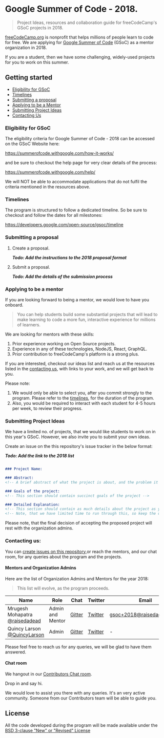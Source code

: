 # Google Summer of Code - 2018.

> Project Ideas, resources and collaboration guide for freeCodeCamp's GSoC projects in 2018.

[freeCodeCamp.org](https://freecodecamp.org) is nonprofit that helps millions of people learn to code for free. We are applying for [Google Summer of Code](https://summerofcode.withgoogle.com/) (GSoC) as a mentor organization in 2018.

If you are a student, then we have some challenging, widely-used projects for you to work on this summer.

## Getting started

- [Eligibility for GSoC](#eligibility-for-GSoC)
- [Timelines](#timelines)
- [Submitting a proposal](#submitting-a-proposal)
- [Applying to be a Mentor](#applying-to-be-a-mentor)
- [Submitting Project Ideas](#submitting-project-ideas)
- [Contacting Us](#contacting-us)


### Eligibility for GSoC

The eligibility criteria for Google Summer of Code - 2018 can be accessed on the GSoC Website here:

<https://summerofcode.withgoogle.com/how-it-works/>

and be sure to checkout the help page for very clear details of the process:

<https://summerofcode.withgoogle.com/help/>

We will NOT be able to accommodate applications that do not fulfil the criteria mentioned in the resources above.

### Timelines

The program is structured to follow a dedicated timeline. So be sure to checkout and follow the dates for all milestones:

<https://developers.google.com/open-source/gsoc/timeline>

### Submitting a proposal

1. Create a proposal.

   **_Todo: Add the instructions to the 2018 proposal format_**

2. Submit a proposal.

   **_Todo: Add the details of the submission process_**

### Applying to be a mentor

If you are looking forward to being a mentor, we would love to have you onboard.

> You can help students build some substantial projects that will lead to make learning to code a more fun, interactive experience for millions of learners.

We are looking for mentors with these skills:

1. Prior experience working on Open Source projects.
2. Experience in any of these technologies, NodeJS, React, GraphQL.
3. Prior contribution to freeCodeCamp's platform is a strong plus.

If you are interested, checkout our ideas list and reach us at the resources listed in the [contacting us](contacting-us), with links to your work, and we will get back to you.

Please note:

1. We would only be able to select you, after you commit strongly to the program. Please refer to the [timelines](#timelines), for the duration of the program.
2. Also, you would be required to interact with each student for 4-5 hours per week, to review their progress.

### Submitting Project Ideas

We have a limited no. of projects, that we would like students to work on in this year's GSoC. However, we also invite you to submit your own ideas.

Create an issue on the this repository's issue tracker in the below format:

**_Todo: Add the link to the 2018 list_**

```md

### Project Name:

### Abstract:
<!-- A brief abstract of what the project is about, and the problem it aims to solve -->

### Goals of the project:
<!-- This section should contain succinct goals of the project -->

### Detailed Explanation:
<!-- This section should contain as much details about the project as you can add -->
<!-- Note, that we have limited time to run through this, so keep the description in small bullet points, feel free to add as many sections as you see fit -->

```

Please note, that the final decision of accepting the proposed project will rest with the organization admins.

### Contacting us:

You can [create issues on this repository](https://github.com/freeCodeCamp/gsoc/issues/new),or reach the mentors, and our chat room, for any queries about the program and the projects.

#### Mentors and Organization Admins

Here are the list of Organization Admins and Mentors for the year 2018:

> This list will evolve, as the program proceeds.

| Name | Role | Chat | Twitter | Email |
|---|---|---|---|---|
| Mrugesh Mohapatra [@raisedadead](https://github.com/raisedadead) | Admin and Mentor | [Gitter](https://gitter.im/raisedadead) | [Twitter](https://twitter.com/raisedadead) | [gsoc+2018@raisedadead.com](mailto:gsoc+2018@raisedadead.com) |
| Quincy Larson [@QuincyLarson](https://github.com/QuincyLarson) | Admin | [Gitter](https://gitter.im/QuincyLarson) | [Twitter](https://twitter.com/ossia) | - |

Please feel free to reach us for any queries, we will be glad to have them answered.

#### Chat room

We hangout in our [Contributors Chat room](https://gitter.im/FreeCodeCamp/Contributors).

Drop in and say hi.

We would love to assist you there with any queries. It's an very active community. Someone from our Contributors team will be able to guide you.

## License

All the code developed during the program will be made available under the [BSD 3-clause "New" or "Revised" License](LICENSE)
